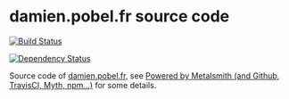 # damien.pobel.fr source code

[![Build
Status](https://travis-ci.org/dpobel/damien.pobel.fr.svg?branch=master)](https://travis-ci.org/dpobel/damien.pobel.fr)

[![Dependency
Status](https://gemnasium.com/dpobel/damien.pobel.fr.svg)](https://gemnasium.com/dpobel/damien.pobel.fr)

Source code of [damien.pobel.fr](http://damien.pobel.fr/), see [Powered by
Metalsmith (and Github, TravisCI, Myth,
npm...)](http://damien.pobel.fr/post/powered-by-metalsmith/) for some details.
